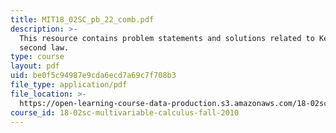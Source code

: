 ```yaml
---
title: MIT18_02SC_pb_22_comb.pdf
description: >-
  This resource contains problem statements and solutions related to Kepler's
  second law.
type: course
layout: pdf
uid: be0f5c94987e9cda6ecd7a69c7f708b3
file_type: application/pdf
file_location: >-
  https://open-learning-course-data-production.s3.amazonaws.com/18-02sc-multivariable-calculus-fall-2010/be0f5c94987e9cda6ecd7a69c7f708b3_MIT18_02SC_pb_22_comb.pdf
course_id: 18-02sc-multivariable-calculus-fall-2010
---
```

